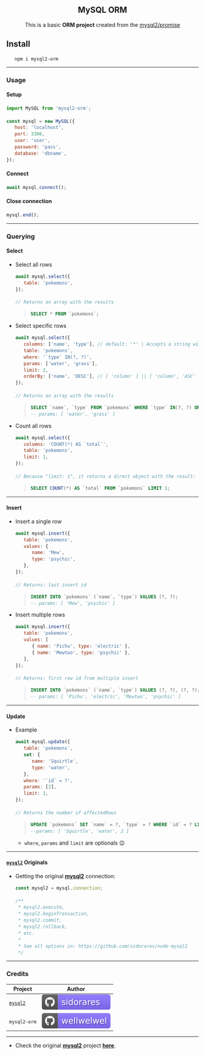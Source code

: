 <h2 align="center">MySQL ORM</h2>
<p align="center">This is a basic <b>ORM project</b> created from the <a href="https://www.npmjs.com/package/mysql2">mysql2/promise</a></p>

## Install

```shell
   npm i mysql2-orm
```

<hr />

### Usage

#### Setup

```javascript
import MySQL from 'mysql2-orm';

const mysql = new MySQL({
   host: 'localhost',
   port: 3306,
   user: 'user',
   password: 'pass',
   database: 'dbname',
});
```

#### Connect

```javascript
await mysql.connect();
```

#### Close connection

```javascript
mysql.end();
```

<hr />

### Querying

#### Select

-  Select all rows

   ```javascript
   await mysql.select({
      table: 'pokemons',
   });

   // Returns an array with the results
   ```

   > ```sql
   > SELECT * FROM `pokemons`;
   > ```

-  Select specific rows

   ```javascript
   await mysql.select({
      columns: ['name', 'type'], // default: '*' | Accepts a string with columns or an array
      table: 'pokemons',
      where: '`type` IN(?, ?)',
      params: ['water', 'grass'],
      limit: 2,
      orderBy: ['name', 'DESC'], // [ 'column' ] || [ 'column', 'ASC' | 'DESC' ]
   });

   // Returns an array with the results
   ```

   > ```sql
   > SELECT `name`, `type` FROM `pokemons` WHERE `type` IN(?, ?) ORDER BY `name` DESC LIMIT 2;
   > -- params: [ 'water', 'grass' ]
   > ```

-  Count all rows

   ```javascript
   await mysql.select({
      columns: 'COUNT(*) AS `total`',
      table: 'pokemons',
      limit: 1,
   });

   // Because "limit: 1", it returns a direct object with the result: { total: ... }
   ```

   > ```sql
   > SELECT COUNT(*) AS `total` FROM `pokemons` LIMIT 1;
   > ```

<hr />

#### Insert

-  Insert a single row

   ```javascript
   await mysql.insert({
      table: 'pokemons',
      values: {
         name: 'Mew',
         type: 'psychic',
      },
   });

   // Returns: last insert id
   ```

   > ```sql
   > INSERT INTO `pokemons` (`name`, `type`) VALUES (?, ?);
   > -- params: [ 'Mew', 'psychic' ]
   > ```

-  Insert multiple rows

   ```js
   await mysql.insert({
      table: 'pokemons',
      values: [
         { name: 'Pichu', type: 'electric' },
         { name: 'Mewtwo', type: 'psychic' },
      ],
   });

   // Returns: first row id from multiple insert
   ```

   > ```sql
   > INSERT INTO `pokemons` (`name`, `type`) VALUES (?, ?), (?, ?);
   > -- params: [ 'Pichu', 'electric', 'Mewtwo', 'psychic' ]
   > ```

<hr />

#### Update

-  Example

   ```javascript
   await mysql.update({
      table: 'pokemons',
      set: {
         name: 'Squirtle',
         type: 'water',
      },
      where: '`id` = ?',
      params: [2],
      limit: 1,
   });

   // Returns the number of affectedRows
   ```

   > ```sql
   > UPDATE `pokemons` SET `name` = ?, `type` = ? WHERE `id` = ? LIMIT 1;
   > --params: [ 'Squirtle', 'water', 2 ]
   > ```

   -  `where`, `params` and `limit` are optionals 😉

<hr />

#### [`mysql2`](https://www.npmjs.com/package/mysql2) Originals

-  Getting the original [**mysql2**](https://www.npmjs.com/package/mysql2) connection:

   ```javascript
   const mysql2 = mysql.connection;

   /**
    * mysql2.execute,
    * mysql2.beginTransaction,
    * mysql2.commit,
    * mysql2.rollback,
    * etc.
    *
    * See all options in: https://github.com/sidorares/node-mysql2
    */
   ```

<hr />

### Credits

| Project                                              | Author                                                                           |
| ---------------------------------------------------- | -------------------------------------------------------------------------------- |
| [`mysql2`](https://github.com/sidorares/node-mysql2) | [![sidorares](./.github/assets/readme/mysql2.svg)](https://github.com/sidorares) |
| `mysql2-orm`                                         | [![wellwelwel](./.github/assets/readme/orm.svg)](https://github.com/wellwelwel)  |

<hr />

-  Check the original [**mysql2**](https://www.npmjs.com/package/mysql2) project [**here**](https://github.com/sidorares/node-mysql2).
